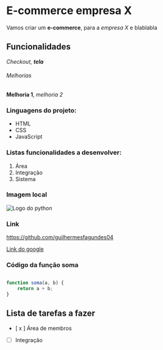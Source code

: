 # E-commerce empresa X

Vamos criar um **e-commerce**, para a *empresa X* e blablabla

## Funcionalidades

_Checkout, **tela**_

###### Melhorias

__Melhoria 1__, _melhoria 2_

### Linguagens do projeto:

* HTML
* CSS
* JavaScript

### Listas funcionalidades a desenvolver:

1. Área
2. Integração
3. Sistema


### Imagem local

![Logo do python](OIP.jpg)

### Link

https://github.com/guilhermesfagundes04

[Link do google](https://Google.com/)

### Código da função soma

```javascript

function soma(a, b) {
    return a + b;
}
```

## Lista de tarefas a fazer

- [ x ] Área de membros
- [ ] Integração

